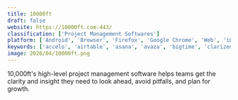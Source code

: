 ```yaml
---
title: 10000ft
draft: false 
website: https://10000ft.com:443/
classification: ['Project Management Softwares']
platform: ['Android', 'Browser', 'Firefox', 'Google Chrome', 'Web', 'iOS']
keywords: ['accelo', 'airtable', 'asana', 'avaza', 'bigtime', 'clarizen', 'easy_projects', 'financialforce_psa', 'float', 'harvest', 'jira', 'mavenlink', 'replicon', 'rideeasy', 'scoro', 'teamwork_projects', 'trello', 'webhr', 'teamdeck']
image: 2020/04/10000ft.png
---
```

10,000ft's high-level project management software helps teams get the clarity and insight they need to look ahead, avoid pitfalls, and plan for growth.